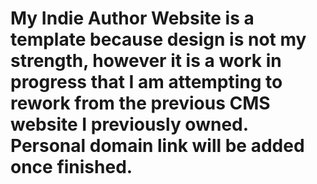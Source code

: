 # My Indie Author Website is a template because design is not my strength, however it is a work in progress that I am attempting to rework from the previous CMS website I previously owned. Personal domain link will be added once finished. 
